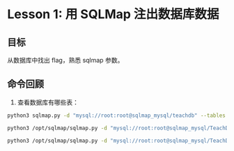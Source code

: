 # Lesson 1: 用 SQLMap 注出数据库数据

## 目标
从数据库中找出 flag，熟悉 sqlmap 参数。

## 命令回顾
1. 查看数据库有哪些表：
```bash
python3 sqlmap.py -d "mysql://root:root@sqlmap_mysql/teachdb" --tables

python3 /opt/sqlmap/sqlmap.py -d "mysql://root:root@sqlmap_mysql/TeachDatabase" -T TeachTable --columns

python3 /opt/sqlmap/sqlmap.py -d "mysql://root:root@sqlmap_mysql/TeachDatabase" -T TeachTable --dump